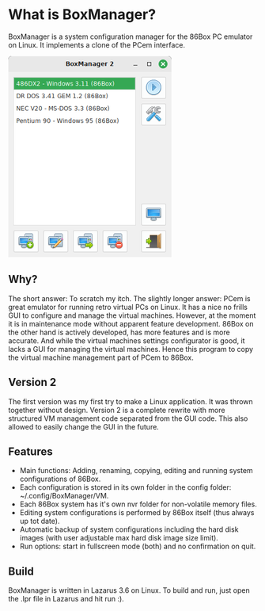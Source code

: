 What is BoxManager?
===================
BoxManager is a system configuration manager for the 86Box PC emulator on Linux. It implements a clone of the PCem interface.

![alt text](https://github.com/sharkbyte16/BoxManager/blob/main/images/Screenshot%20BoxManager.png?raw=true)

Why?
----
The short answer: To scratch my itch. 
The slightly longer answer: PCem is great emulator for running retro virtual PCs on Linux. It has a nice no frills GUI to configure and manage the virtual machines. However, at the moment it is in maintenance mode without apparent feature development. 86Box on the other hand is actively developed, has more features and is more accurate. And while the virtual machines settings configurator is good, it lacks a GUI for managing the virtual machines. Hence this program to copy the virtual machine management part of PCem to 86Box.

Version 2
----------
The first version was my first try to make a Linux application. It was thrown together without design. Version 2 is a complete rewrite with more structured VM management code separated from the GUI code. This also allowed to easily change the GUI in the future.

Features
--------
- Main functions: Adding, renaming, copying, editing and running system configurations of 86Box.
- Each  configuration is stored in its own folder in the config folder: ~/.config/BoxManager/VM.
- Each 86Box system has it's own nvr folder for non-volatile memory files.
- Editing system configurations is performed by 86Box itself (thus always up tot date).
- Automatic backup of system configurations including the hard disk images (with user adjustable max hard disk image size limit).
- Run options: start in fullscreen mode (both) and no confirmation on quit.

Build
-----
BoxManager is written in Lazarus 3.6 on Linux. To build and run, just open the .lpr file in Lazarus and hit run :).

  


